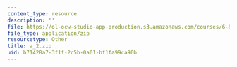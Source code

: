```yaml
---
content_type: resource
description: ''
file: https://ol-ocw-studio-app-production.s3.amazonaws.com/courses/6-837-computer-graphics-fall-2012/b71428a73f1f2c5b0a01bf1fa99ca90b_a_2.zip
file_type: application/zip
resourcetype: Other
title: a_2.zip
uid: b71428a7-3f1f-2c5b-0a01-bf1fa99ca90b
---
```

